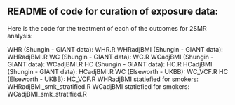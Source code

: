 ## README of code for curation of exposure data:

Here is the code for the treatment of each of the outcomes for 2SMR analysis:

WHR (Shungin - GIANT data): WHR.R
WHRadjBMI (Shungin - GIANT data): WHRadjBMI.R
WC (Shungin - GIANT data): WC.R
WCadjBMI (Shungin - GIANT data): WCadjBMI.R
HC (Shungin - GIANT data): HC.R
HCadjBMI (Shungin - GIANT data): HCadjBMI.R
WC (Elseworth - UKBB): WC_VCF.R
HC (Elseworth - UKBB): HC_VCF.R
WHRadjBMI statiefied for smokers: WHRadjBMI_smk_stratified.R
WCadjBMI statiefied for smokers: WCadjBMI_smk_stratified.R

